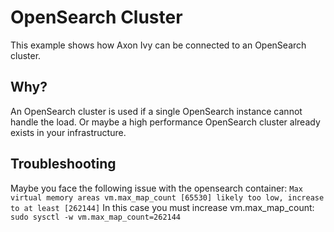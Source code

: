 # OpenSearch Cluster
This example shows how Axon Ivy can be connected to an OpenSearch cluster.

## Why?
An OpenSearch cluster is used if a single OpenSearch instance cannot handle the
load. Or maybe a high performance OpenSearch cluster already exists in your
infrastructure.

## Troubleshooting
Maybe you face the following issue with the opensearch container: `Max
virtual memory areas vm.max_map_count [65530] likely too low, increase to at
least [262144]` In this case you must increase vm.max_map_count: `sudo sysctl -w
vm.max_map_count=262144`
